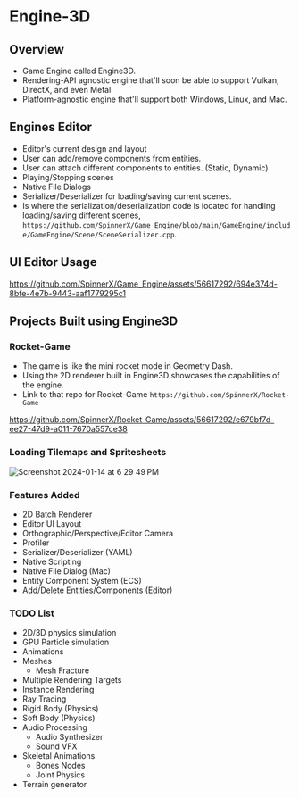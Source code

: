 # Engine-3D

## Overview
* Game Engine called Engine3D.
* Rendering-API agnostic engine that'll soon be able to support Vulkan, DirectX, and even Metal
* Platform-agnostic engine that'll support both Windows, Linux, and Mac.

## Engines Editor
* Editor's current design and layout
* User can add/remove components from entities.
* User can attach different components to entities. (Static, Dynamic)
* Playing/Stopping scenes
* Native File Dialogs
* Serializer/Deserializer for loading/saving current scenes.
* Is where the serialization/deserialization code is located for handling loading/saving different scenes, `https://github.com/SpinnerX/Game_Engine/blob/main/GameEngine/include/GameEngine/Scene/SceneSerializer.cpp`.

## UI Editor Usage
https://github.com/SpinnerX/Game_Engine/assets/56617292/694e374d-8bfe-4e7b-9443-aaf1779295c1

## Projects Built using Engine3D

### Rocket-Game
* The game is like the mini rocket mode in Geometry Dash.
* Using the 2D renderer built in Engine3D showcases the capabilities of the engine.
* Link to that repo for Rocket-Game `https://github.com/SpinnerX/Rocket-Game`

https://github.com/SpinnerX/Rocket-Game/assets/56617292/e679bf7d-ee27-47d9-a011-7670a557ce38

### Loading Tilemaps and Spritesheets
![Screenshot 2024-01-14 at 6 29 49 PM](https://github.com/SpinnerX/Game_Engine/assets/56617292/dcd2f9c1-b4e1-408b-bb18-3cb7ce9a13ef)

### Features Added
* 2D Batch Renderer
* Editor UI Layout
* Orthographic/Perspective/Editor Camera
* Profiler
* Serializer/Deserializer (YAML)
* Native Scripting
* Native File Dialog (Mac)
* Entity Component System (ECS)
* Add/Delete Entities/Components (Editor)

### TODO List
* 2D/3D physics simulation
* GPU Particle simulation
* Animations
* Meshes
   * Mesh Fracture
* Multiple Rendering Targets
* Instance Rendering
* Ray Tracing
* Rigid Body (Physics)
* Soft Body (Physics)
* Audio Processing
   * Audio Synthesizer
   * Sound VFX
* Skeletal Animations
   * Bones Nodes
   * Joint Physics
* Terrain generator
